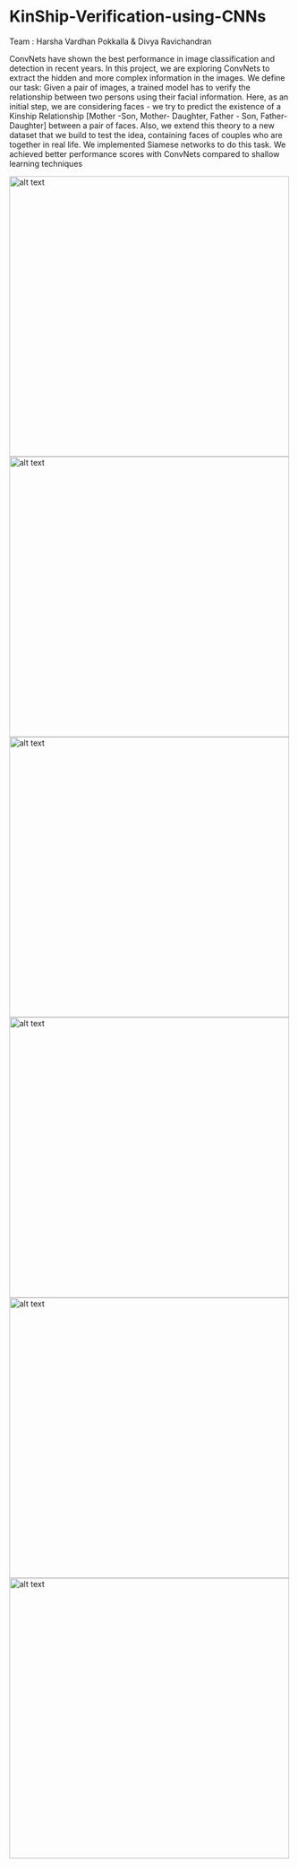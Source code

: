 # KinShip-Verification-using-CNNs

Team : Harsha Vardhan Pokkalla & Divya Ravichandran

ConvNets have shown the best performance in image classification and detection in recent years. In this project, we are exploring ConvNets to extract the hidden and more
complex information in the images. We define our task: Given a pair of images, a trained model has to verify the relationship between two persons using their facial information. Here, as an initial step, we are considering faces - we try to predict the existence of a Kinship
Relationship [Mother -Son, Mother- Daughter, Father - Son, Father- Daughter] between a pair of faces. Also, we extend this theory to a new dataset that we build to test the
idea, containing faces of couples who are together in real life. We implemented Siamese networks to do this task. We achieved better performance scores with ConvNets
compared to shallow learning techniques

<img src="https://cloud.githubusercontent.com/assets/5204400/19833880/03d994c4-9e20-11e6-998d-5cfba181a486.png" alt="alt text" width="500" height="500">
<img src="https://cloud.githubusercontent.com/assets/5204400/19833882/03dc59b6-9e20-11e6-8be8-5bfc7549716d.png" alt="alt text" width="500" height="500">

<img src="https://cloud.githubusercontent.com/assets/5204400/19833877/03d7d15c-9e20-11e6-94d7-f87f38fdb4e1.png" alt="alt text" width="500" height="500">

<img src="https://cloud.githubusercontent.com/assets/5204400/19833881/03d9d57e-9e20-11e6-8ab8-64c91a332fc9.png" alt="alt text" width="500" height="500">

<img src="https://cloud.githubusercontent.com/assets/5204400/19833879/03d8a94c-9e20-11e6-81f4-0bbaa6e1a708.png" alt="alt text" width="500" height="500">

<img src="https://cloud.githubusercontent.com/assets/5204400/19833878/03d872c4-9e20-11e6-8fed-ec8126b250bd.png" alt="alt text" width="500" height="500">

